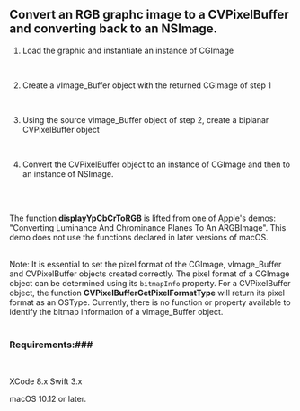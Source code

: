 ## Convert an RGB graphc image to a CVPixelBuffer and converting back to an NSImage.

1) Load the graphic and instantiate an instance of CGImage
<br />

2) Create a vImage_Buffer object with the returned CGImage of step 1
<br />

3) Using the source vImage_Buffer object of step 2, create a biplanar CVPixelBuffer object
<br />

4) Convert the CVPixelBuffer object to an instance of CGImage and then to an instance of NSImage.
<br />
<br />

The function **displayYpCbCrToRGB** is lifted from one of Apple's demos: "Converting Luminance And Chrominance Planes To An ARGBImage". This demo does not use the functions declared in later versions of macOS.
<br />
<br />

Note: It is essential to set the pixel format of the CGImage, vImage_Buffer and CVPixelBuffer objects created correctly. The pixel format of a CGImage object can be determined using its `bitmapInfo` property. For a CVPixelBuffer object, the function **CVPixelBufferGetPixelFormatType** will return its pixel format as an OSType. Currently, there is no function or property available to identify the bitmap information of a vImage_Buffer object.
<br />
<br />

### Requirements:###
<br />

XCode 8.x Swift 3.x
<br />

macOS 10.12 or later.
